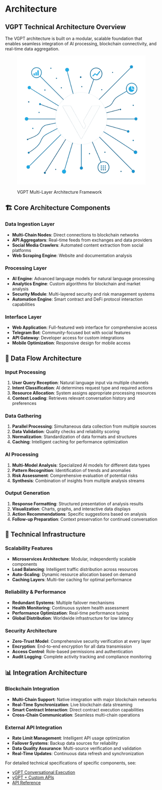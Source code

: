 # Architecture

## VGPT Technical Architecture Overview

The VGPT architecture is built on a modular, scalable foundation that enables seamless integration of AI processing, blockchain connectivity, and real-time data aggregation.

<figure><img src="../../../assets/framework.png" alt="VGPT Architecture"><figcaption><p>VGPT Multi-Layer Architecture Framework</p></figcaption></figure>

## 🏗️ Core Architecture Components

### **Data Ingestion Layer**

* **Multi-Chain Nodes**: Direct connections to blockchain networks
* **API Aggregators**: Real-time feeds from exchanges and data providers
* **Social Media Crawlers**: Automated content extraction from social platforms
* **Web Scraping Engine**: Website and documentation analysis

### **Processing Layer**

* **AI Engine**: Advanced language models for natural language processing
* **Analytics Engine**: Custom algorithms for blockchain and market analysis
* **Security Module**: Multi-layered security and risk management systems
* **Automation Engine**: Smart contract and DeFi protocol interaction capabilities

### **Interface Layer**

* **Web Application**: Full-featured web interface for comprehensive access
* **Telegram Bot**: Community-focused bot with social features
* **API Gateway**: Developer access for custom integrations
* **Mobile Optimization**: Responsive design for mobile access

## 🔄 Data Flow Architecture

### **Input Processing**

1. **User Query Reception**: Natural language input via multiple channels
2. **Intent Classification**: AI determines request type and required actions
3. **Resource Allocation**: System assigns appropriate processing resources
4. **Context Loading**: Retrieves relevant conversation history and preferences

### **Data Gathering**

1. **Parallel Processing**: Simultaneous data collection from multiple sources
2. **Data Validation**: Quality checks and reliability scoring
3. **Normalization**: Standardization of data formats and structures
4. **Caching**: Intelligent caching for performance optimization

### **AI Processing**

1. **Multi-Model Analysis**: Specialized AI models for different data types
2. **Pattern Recognition**: Identification of trends and anomalies
3. **Risk Assessment**: Comprehensive evaluation of potential risks
4. **Synthesis**: Combination of insights from multiple analysis streams

### **Output Generation**

1. **Response Formatting**: Structured presentation of analysis results
2. **Visualization**: Charts, graphs, and interactive data displays
3. **Action Recommendations**: Specific suggestions based on analysis
4. **Follow-up Preparation**: Context preservation for continued conversation

## 🔧 Technical Infrastructure

### **Scalability Features**

* **Microservices Architecture**: Modular, independently scalable components
* **Load Balancing**: Intelligent traffic distribution across resources
* **Auto-Scaling**: Dynamic resource allocation based on demand
* **Caching Layers**: Multi-tier caching for optimal performance

### **Reliability & Performance**

* **Redundant Systems**: Multiple failover mechanisms
* **Health Monitoring**: Continuous system health assessment
* **Performance Optimization**: Real-time performance tuning
* **Global Distribution**: Worldwide infrastructure for low latency

### **Security Architecture**

* **Zero-Trust Model**: Comprehensive security verification at every layer
* **Encryption**: End-to-end encryption for all data transmission
* **Access Control**: Role-based permissions and authentication
* **Audit Logging**: Complete activity tracking and compliance monitoring

## 📊 Integration Architecture

### **Blockchain Integration**

* **Multi-Chain Support**: Native integration with major blockchain networks
* **Real-Time Synchronization**: Live blockchain data streaming
* **Smart Contract Interaction**: Direct contract execution capabilities
* **Cross-Chain Communication**: Seamless multi-chain operations

### **External API Integration**

* **Rate Limit Management**: Intelligent API usage optimization
* **Failover Systems**: Backup data sources for reliability
* **Data Quality Assurance**: Multi-source verification and validation
* **Real-Time Updates**: Continuous data refresh and synchronization

For detailed technical specifications of specific components, see:

* [vGPT Conversational Execution](3-4-1-vgpt-conversational-execution.md)
* [vGPT + Custom APIs](3-4-2-vgpt-custom-apis.md)
* [API Reference](broken-reference)
